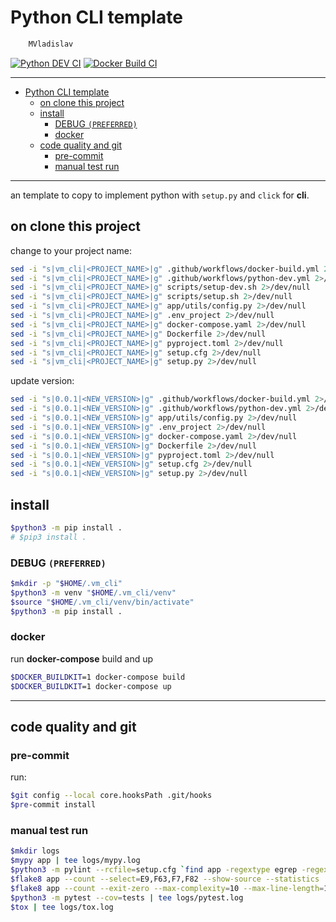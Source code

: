 # Python CLI template

```sh
    MVladislav
```

[![Python DEV CI](https://github.com/MVladislav/vm-cli-template/actions/workflows/python-dev.yml/badge.svg?branch=develop)](https://github.com/MVladislav/vm-cli-template/actions/workflows/python-dev.yml)
[![Docker Build CI](https://github.com/MVladislav/vm-cli-template/actions/workflows/docker-build.yml/badge.svg?branch=develop)](https://github.com/MVladislav/vm-cli-template/actions/workflows/docker-build.yml)

---

- [Python CLI template](#python-cli-template)
  - [on clone this project](#on-clone-this-project)
  - [install](#install)
    - [DEBUG `(PREFERRED)`](#debug-preferred)
    - [docker](#docker)
  - [code quality and git](#code-quality-and-git)
    - [pre-commit](#pre-commit)
    - [manual test run](#manual-test-run)

---

an template to copy to implement python with `setup.py` and `click` for **cli**.

## on clone this project

change to your project name:

```sh
sed -i "s|vm_cli|<PROJECT_NAME>|g" .github/workflows/docker-build.yml 2>/dev/null
sed -i "s|vm_cli|<PROJECT_NAME>|g" .github/workflows/python-dev.yml 2>/dev/null
sed -i "s|vm_cli|<PROJECT_NAME>|g" scripts/setup-dev.sh 2>/dev/null
sed -i "s|vm_cli|<PROJECT_NAME>|g" scripts/setup.sh 2>/dev/null
sed -i "s|vm_cli|<PROJECT_NAME>|g" app/utils/config.py 2>/dev/null
sed -i "s|vm_cli|<PROJECT_NAME>|g" .env_project 2>/dev/null
sed -i "s|vm_cli|<PROJECT_NAME>|g" docker-compose.yaml 2>/dev/null
sed -i "s|vm_cli|<PROJECT_NAME>|g" Dockerfile 2>/dev/null
sed -i "s|vm_cli|<PROJECT_NAME>|g" pyproject.toml 2>/dev/null
sed -i "s|vm_cli|<PROJECT_NAME>|g" setup.cfg 2>/dev/null
sed -i "s|vm_cli|<PROJECT_NAME>|g" setup.py 2>/dev/null
```

update version:

```sh
sed -i "s|0.0.1|<NEW_VERSION>|g" .github/workflows/docker-build.yml 2>/dev/null
sed -i "s|0.0.1|<NEW_VERSION>|g" .github/workflows/python-dev.yml 2>/dev/null
sed -i "s|0.0.1|<NEW_VERSION>|g" app/utils/config.py 2>/dev/null
sed -i "s|0.0.1|<NEW_VERSION>|g" .env_project 2>/dev/null
sed -i "s|0.0.1|<NEW_VERSION>|g" docker-compose.yaml 2>/dev/null
sed -i "s|0.0.1|<NEW_VERSION>|g" Dockerfile 2>/dev/null
sed -i "s|0.0.1|<NEW_VERSION>|g" pyproject.toml 2>/dev/null
sed -i "s|0.0.1|<NEW_VERSION>|g" setup.cfg 2>/dev/null
sed -i "s|0.0.1|<NEW_VERSION>|g" setup.py 2>/dev/null
```

## install

```sh
$python3 -m pip install .
# $pip3 install .
```

### DEBUG `(PREFERRED)`

```sh
$mkdir -p "$HOME/.vm_cli"
$python3 -m venv "$HOME/.vm_cli/venv"
$source "$HOME/.vm_cli/venv/bin/activate"
$python3 -m pip install .
```

### docker

run **docker-compose** build and up

```sh
$DOCKER_BUILDKIT=1 docker-compose build
$DOCKER_BUILDKIT=1 docker-compose up
```

---

## code quality and git

### pre-commit

run:

```sh
$git config --local core.hooksPath .git/hooks
$pre-commit install
```

### manual test run

```sh
$mkdir logs
$mypy app | tee logs/mypy.log
$python3 -m pylint --rcfile=setup.cfg `find app -regextype egrep -regex '(.*.py)$'` | tee logs/pylint.log
$flake8 app --count --select=E9,F63,F7,F82 --show-source --statistics | tee logs/flake8_1.log
$flake8 app --count --exit-zero --max-complexity=10 --max-line-length=127 --statistics | tee logs/flake8_2.log
$python3 -m pytest --cov=tests | tee logs/pytest.log
$tox | tee logs/tox.log
```
